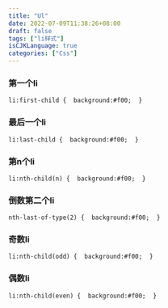 ```yaml
---
title: "Ul"
date: 2022-07-09T11:38:26+08:00
draft: false
tags: ["li样式"]
isCJKLanguage: true
categories: ["Css"]
---
```

### 第一个li
```shell script
li:first-child {  background:#f00;  }
```
### 最后一个li
```shell script
li:last-child {  background:#f00;  }
```
### 第n个li
```shell script
li:nth-child(n) {  background:#f00;  }
```
### 倒数第二个li
```shell script
nth-last-of-type(2) {  background:#f00;  }
```
### 奇数li
```shell script
li:nth-child(odd) {  background:#f00;  }
```
### 偶数li
```shell script
li:nth-child(even) {  background:#f00;  }
```

